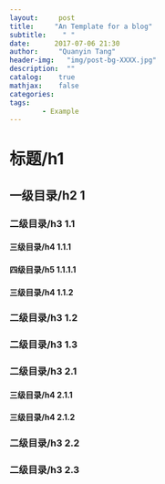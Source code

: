 ```yaml
---
layout:     post
title:     "An Template for a blog"
subtitle:    " "
date:      2017-07-06 21:30
author:     "Quanyin Tang"
header-img:   "img/post-bg-XXXX.jpg"
description:  ""
catalog:    true
mathjax:    false
categories:   
tags:
        - Example
---
```

# 标题/h1 

## 一级目录/h2 1

### 二级目录/h3 1.1

#### 三级目录/h4 1.1.1
#### 四级目录/h5 1.1.1.1

#### 三级目录/h4 1.1.2

### 二级目录/h3 1.2

### 二级目录/h3 1.3

### 二级目录/h3 2.1

#### 三级目录/h4 2.1.1

#### 三级目录/h4 2.1.2

### 二级目录/h3 2.2

### 二级目录/h3 2.3

